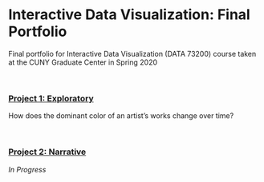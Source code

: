# Interactive Data Visualization: Final Portfolio
Final portfolio for Interactive Data Visualization (DATA 73200) course taken at the CUNY Graduate Center in Spring 2020

<br />

### [Project 1: Exploratory](https://github.com/koffeeya/Interactive-Data-Viz-Portfolio/tree/master/Project%2001%20Exploratory)
How does the dominant color of an artist’s works change over time?

<br />

### [Project 2: Narrative](https://github.com/koffeeya/Interactive-Data-Viz-Portfolio/tree/master/Project%2002%20Narrative)
*In Progress*
